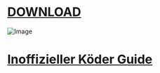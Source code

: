 # [**DOWNLOAD**](https://github.com/nettraxx/tfo/archive/master.zip)

![Image](https://github.com/nettraxx/tfo/blob/master/howto.jpg)

# [**Inoffizieller Köder Guide**](https://sites.google.com/view/tfo-unofficial-bait-guide)
